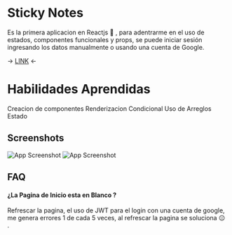 
# Sticky Notes

Es la primera aplicacion en Reactjs :tada: , para adentrarme en el uso de estados, componentes funcionales y props, se puede iniciar sesión ingresando los datos manualmente o usando una cuenta de Google.

-> [LINK](https://todolist-ebon-seven.vercel.app/) <-

# Habilidades Aprendidas

 Creacion de componentes
 Renderizacion Condicional
 Uso de Arreglos
 Estado
 

## Screenshots

![App Screenshot](https://i.postimg.cc/13zptrcp/screenshoot1.png)
![App Screenshot](https://i.postimg.cc/bqLghsHx/screenshoot3.png)
                     



## FAQ

#### ¿La Pagina de Inicio esta en Blanco ?

Refrescar la pagina, el uso de JWT para el login con una cuenta de google, me genera errores 1 de cada 5 veces, al refrescar la pagina se soluciona :neutral_face: .


